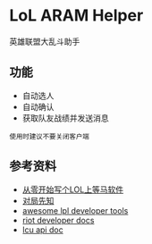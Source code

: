 # LoL ARAM Helper

英雄联盟大乱斗助手

## 功能

- 自动选人
- 自动确认
- 获取队友战绩并发送消息

``使用时建议不要关闭客户端``

## 参考资料

- [从零开始写个LOL上等马软件](https://www.bilibili.com/video/BV1A34y117kh)
- [对局先知](https://github.com/real-web-world/hh-lol-prophet)
- [awesome lpl developer tools](https://github.com/CommunityDragon/awesome-league#developer-tools)
- [riot developer docs](https://developer.riotgames.com/docs/lol)
- [lcu api doc](https://lcu.vivide.re/)

